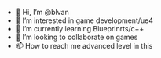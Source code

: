 - 👋 Hi, I’m @blvan
- 👀 I’m interested in game development/ue4
- 🌱 I’m currently learning Blueprinrts/c++
- 💞️ I’m looking to collaborate on games
- 📫 How to reach me advanced level in this

<!---
blvan/blvan is a ✨ special ✨ repository because its `README.md` (this file) appears on your GitHub profile.
You can click the Preview link to take a look at your changes.
--->
